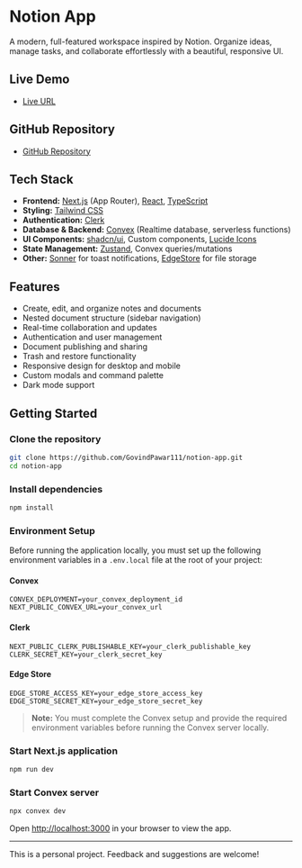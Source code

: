 # Notion App

A modern, full-featured workspace inspired by Notion. Organize ideas, manage tasks, and collaborate effortlessly with a beautiful, responsive UI.

## Live Demo

- [Live URL](https://notion-app-q38k.vercel.app/)

## GitHub Repository

- [GitHub Repository](https://github.com/GovindPawar111/notion-app)

## Tech Stack

- **Frontend:** [Next.js](https://nextjs.org/) (App Router), [React](https://react.dev/), [TypeScript](https://www.typescriptlang.org/)
- **Styling:** [Tailwind CSS](https://tailwindcss.com/)
- **Authentication:** [Clerk](https://clerk.com/)
- **Database & Backend:** [Convex](https://convex.dev/) (Realtime database, serverless functions)
- **UI Components:** [shadcn/ui](https://ui.shadcn.com/), Custom components, [Lucide Icons](https://lucide.dev/)
- **State Management:** [Zustand](https://zustand-demo.pmnd.rs/), Convex queries/mutations
- **Other:** [Sonner](https://sonner.emilkowal.ski/) for toast notifications, [EdgeStore](https://edgestore.dev/) for file storage

## Features

- Create, edit, and organize notes and documents
- Nested document structure (sidebar navigation)
- Real-time collaboration and updates
- Authentication and user management
- Document publishing and sharing
- Trash and restore functionality
- Responsive design for desktop and mobile
- Custom modals and command palette
- Dark mode support

## Getting Started

### Clone the repository

```sh
git clone https://github.com/GovindPawar111/notion-app.git
cd notion-app
```

### Install dependencies

```sh
npm install
```

### Environment Setup

Before running the application locally, you must set up the following environment variables in a `.env.local` file at the root of your project:

#### Convex

```
CONVEX_DEPLOYMENT=your_convex_deployment_id
NEXT_PUBLIC_CONVEX_URL=your_convex_url
```

#### Clerk

```
NEXT_PUBLIC_CLERK_PUBLISHABLE_KEY=your_clerk_publishable_key
CLERK_SECRET_KEY=your_clerk_secret_key
```

#### Edge Store

```
EDGE_STORE_ACCESS_KEY=your_edge_store_access_key
EDGE_STORE_SECRET_KEY=your_edge_store_secret_key
```

> **Note:** You must complete the Convex setup and provide the required environment variables before running the Convex server locally.

### Start Next.js application

```sh
npm run dev
```

### Start Convex server

```sh
npx convex dev
```

Open [http://localhost:3000](http://localhost:3000) in your browser to view the app.


---

This is a personal project. Feedback and suggestions are welcome!

